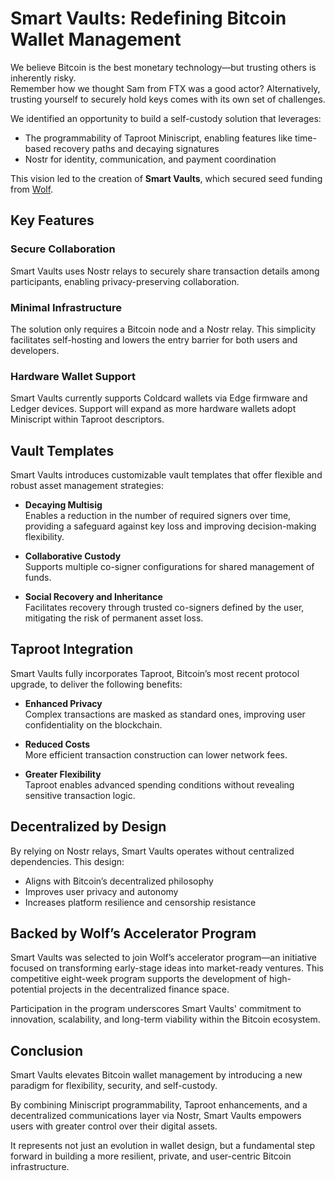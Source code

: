# Smart Vaults: Redefining Bitcoin Wallet Management

We believe Bitcoin is the best monetary technology—but trusting others is inherently risky.  
Remember how we thought Sam from FTX was a good actor? Alternatively, trusting yourself to securely hold keys comes with its own set of challenges.

We identified an opportunity to build a self-custody solution that leverages:

- The programmability of Taproot Miniscript, enabling features like time-based recovery paths and decaying signatures
- Nostr for identity, communication, and payment coordination

This vision led to the creation of **Smart Vaults**, which secured seed funding from [Wolf](https://wolfnyc.com/).

## Key Features

### Secure Collaboration  
Smart Vaults uses Nostr relays to securely share transaction details among participants, enabling privacy-preserving collaboration.

### Minimal Infrastructure  
The solution only requires a Bitcoin node and a Nostr relay. This simplicity facilitates self-hosting and lowers the entry barrier for both users and developers.

### Hardware Wallet Support  
Smart Vaults currently supports Coldcard wallets via Edge firmware and Ledger devices. Support will expand as more hardware wallets adopt Miniscript within Taproot descriptors.

## Vault Templates

Smart Vaults introduces customizable vault templates that offer flexible and robust asset management strategies:

- **Decaying Multisig**  
  Enables a reduction in the number of required signers over time, providing a safeguard against key loss and improving decision-making flexibility.

- **Collaborative Custody**  
  Supports multiple co-signer configurations for shared management of funds.

- **Social Recovery and Inheritance**  
  Facilitates recovery through trusted co-signers defined by the user, mitigating the risk of permanent asset loss.

## Taproot Integration

Smart Vaults fully incorporates Taproot, Bitcoin’s most recent protocol upgrade, to deliver the following benefits:

- **Enhanced Privacy**  
  Complex transactions are masked as standard ones, improving user confidentiality on the blockchain.

- **Reduced Costs**  
  More efficient transaction construction can lower network fees.

- **Greater Flexibility**  
  Taproot enables advanced spending conditions without revealing sensitive transaction logic.

## Decentralized by Design

By relying on Nostr relays, Smart Vaults operates without centralized dependencies. This design:

- Aligns with Bitcoin’s decentralized philosophy  
- Improves user privacy and autonomy  
- Increases platform resilience and censorship resistance

## Backed by Wolf’s Accelerator Program

Smart Vaults was selected to join Wolf’s accelerator program—an initiative focused on transforming early-stage ideas into market-ready ventures. This competitive eight-week program supports the development of high-potential projects in the decentralized finance space.

Participation in the program underscores Smart Vaults' commitment to innovation, scalability, and long-term viability within the Bitcoin ecosystem.

## Conclusion

Smart Vaults elevates Bitcoin wallet management by introducing a new paradigm for flexibility, security, and self-custody.

By combining Miniscript programmability, Taproot enhancements, and a decentralized communications layer via Nostr, Smart Vaults empowers users with greater control over their digital assets.

It represents not just an evolution in wallet design, but a fundamental step forward in building a more resilient, private, and user-centric Bitcoin infrastructure.
